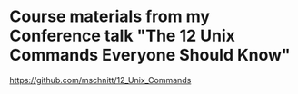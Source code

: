 # Course materials from my Conference talk "The 12 Unix Commands Everyone Should Know"

https://github.com/mschnitt/12_Unix_Commands